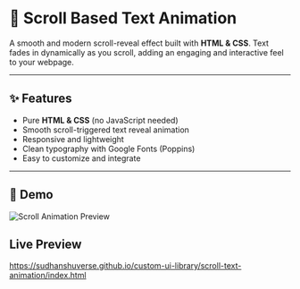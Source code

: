 # 📜 Scroll Based Text Animation  

A smooth and modern scroll-reveal effect built with **HTML & CSS**. Text fades in dynamically as you scroll, adding an engaging and interactive feel to your webpage.  

---

## ✨ Features  

- Pure **HTML & CSS** (no JavaScript needed)  
- Smooth scroll-triggered text reveal animation  
- Responsive and lightweight  
- Clean typography with Google Fonts (Poppins)  
- Easy to customize and integrate  

---

## 🚀 Demo  
![Scroll Animation Preview](./assets/preview.gif)  

## Live Preview
https://sudhanshuverse.github.io/custom-ui-library/scroll-text-animation/index.html
